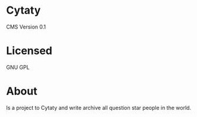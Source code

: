 # Cytaty

CMS
Version 0.1

# Licensed 
GNU GPL

# About
Is a project to Cytaty and write archive all question star people in the world.
